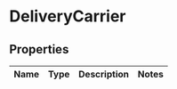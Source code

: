 

# DeliveryCarrier


## Properties

| Name | Type | Description | Notes |
|------------ | ------------- | ------------- | -------------|



